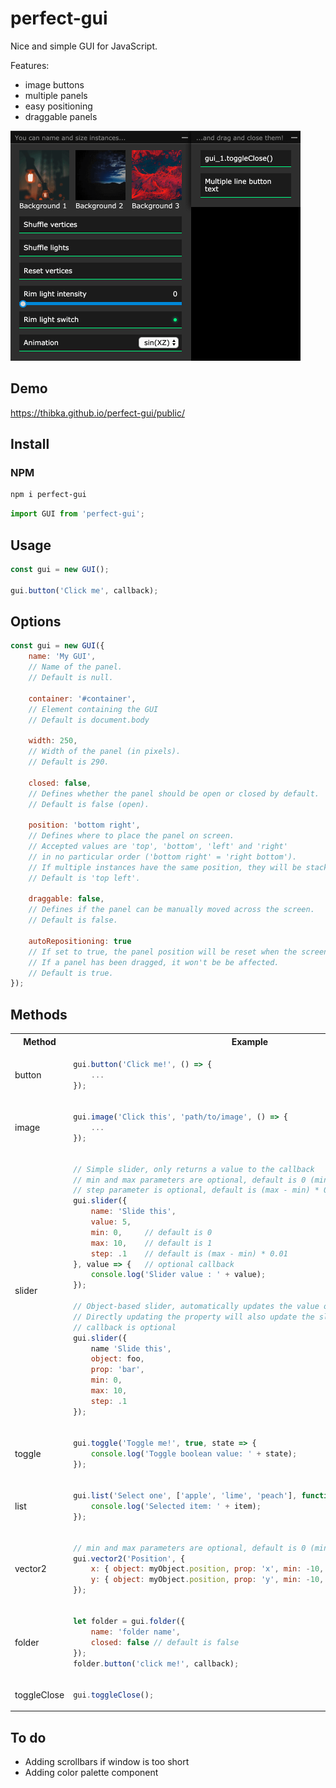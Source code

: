# perfect-gui
Nice and simple GUI for JavaScript.

Features:  
- image buttons 
- multiple panels
- easy positioning
- draggable panels

<img src="https://raw.githubusercontent.com/thibka/thibka.github.io/master/perfect-gui/_data/capture.png" width="464"/>  

## Demo
https://thibka.github.io/perfect-gui/public/

## Install

### NPM
```bash
npm i perfect-gui
```
```javascript
import GUI from 'perfect-gui';
```

## Usage

```javascript
const gui = new GUI();

gui.button('Click me', callback);

```

## Options
```javascript
const gui = new GUI({
    name: 'My GUI',
    // Name of the panel. 
    // Default is null.

    container: '#container',
    // Element containing the GUI
    // Default is document.body
    
    width: 250,
    // Width of the panel (in pixels). 
    // Default is 290.
    
    closed: false, 
    // Defines whether the panel should be open or closed by default. 
    // Default is false (open).

    position: 'bottom right',
    // Defines where to place the panel on screen.
    // Accepted values are 'top', 'bottom', 'left' and 'right' 
    // in no particular order ('bottom right' = 'right bottom').
    // If multiple instances have the same position, they will be stacked horizontally.
    // Default is 'top left'.

    draggable: false,
    // Defines if the panel can be manually moved across the screen.
    // Default is false.

    autoRepositioning: true
    // If set to true, the panel position will be reset when the screen is resized.
    // If a panel has been dragged, it won't be be affected.
    // Default is true.
});
```

## Methods
<table>
<tr><th>Method</th><th>Example</th></tr>
<tr><td>button</td><td>

```javascript
gui.button('Click me!', () => {
    ...
});
```
</td></tr>
<tr><td>image</td><td>

```javascript
gui.image('Click this', 'path/to/image', () => {
    ...
});
```
</td></tr>
<tr><td>slider</td><td>

```javascript
// Simple slider, only returns a value to the callback
// min and max parameters are optional, default is 0 (min) and 1 (max)
// step parameter is optional, default is (max - min) * 0.01
gui.slider({ 
    name: 'Slide this', 
    value: 5, 
    min: 0,     // default is 0
    max: 10,    // default is 1
    step: .1    // default is (max - min) * 0.01
}, value => {   // optional callback
    console.log('Slider value : ' + value);
});

// Object-based slider, automatically updates the value of the object property.
// Directly updating the property will also update the slider.
// callback is optional
gui.slider({ 
    name 'Slide this', 
    object: foo, 
    prop: 'bar', 
    min: 0, 
    max: 10, 
    step: .1 
});
```
</td></tr>
<tr><td>toggle</td><td>

```javascript
gui.toggle('Toggle me!', true, state => {
    console.log('Toggle boolean value: ' + state);
});
```
</td></tr>
<tr><td>list</td><td>

```javascript
gui.list('Select one', ['apple', 'lime', 'peach'], function(item) {
    console.log('Selected item: ' + item);
});
```
</td></tr>
<tr><td>vector2</td><td>

```javascript
// min and max parameters are optional, default is 0 (min) and 1 (max)
gui.vector2('Position', { 
    x: { object: myObject.position, prop: 'x', min: -10, max: 10 },
    y: { object: myObject.position, prop: 'y', min: -10, max: 10 },
});
```
</td></tr>
<tr><td>folder</td><td>

```javascript
let folder = gui.folder({ 
    name: 'folder name',
    closed: false // default is false
});
folder.button('click me!', callback);
```
</td></tr>
<tr><td>toggleClose</td><td>

```javascript
gui.toggleClose();
```
</td></tr>
</table>


## To do
- Adding scrollbars if window is too short
- Adding color palette component